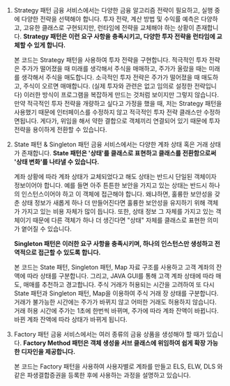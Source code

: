 1. Strategy 패턴
    금융 서비스에서는 다양한 금융 알고리즘 전략이 필요하고, 실행 중에 다양한 전략을 선택해야 합니다. 투자 전략, 계산 방법 및 수익률 예측은 다양하고, 고유한 클래스로 구현되지만, 런타임에 전략을 교체해야 하는 상황이 존재합니다.
    **Strategy 패턴은 이런 요구 사항을 충족시키고, 다양한 투자 전략을 런타임에 교체할 수 있게 합니다.** 

    본 코드는 Strategy 패턴을 사용하여 투자 전략을 구현합니다.
    적극적인 투자 전략은 주가가 떨어졌을 때 미래를 생각해서 주식을 매매하고, 주가가 올랐을 때는 미래를 생각해서 주식을 매도합니다. 소극적인 투자 전략은 주가가 떨어졌을 때 매도하고, 주식이 오르면 매매합니다. (실제 투자와 관련은 없고 임의로 설정한 전략입니다)
    이러한 방식이 프로그램을 복잡하게 만드는 것처럼 보이지만 그렇지 않습니다. 만약 적극적인 투자 전략을 개량하고 싶다고 가정을 했을 때, 저는 Strategy 패턴을 사용했기 때문에 인터페이스를 수정하지 않고 적극적인 투자 전략 클래스만 수정하면됩니다.
    게다가, 위임을 해서 약한 결합으로 객체끼리 연결되어 있기 때문에 투자 전략을 용이하게 전환할 수 있습니다. 

2. State 패턴 & Singleton 패턴
   금융 서비스에서는 다양한 계좌 상태 혹은 거래 상태가 존재합니다.
   **State 패턴은 '상태'를 클래스로 표현하고 클래스를 전환함으로써 '상태 변화'를 나타낼 수 있습니다.**

   계좌 상황에 따라 계좌 상태가 교체되었다고 해도 상태는 반드시 단일된 객체이자 정보이어야 합니다. 예를 들면 아주 튼튼한 보안을 가지고 있는 상태는 반드시 하나의 인스턴스이어야 하고 이 객체에 접근해야 합니다.
   왜냐하면, 훌륭한 보안성을 갖춘 상태 정보가 새롭게 하나 더 만들어진다면 훌륭한 보안성을 유지하기 위해 객체가 가지고 있는 비용 자체가 많이 듭니다.
   또한, 상태 정보 그 자체를 가지고 있는 객체이기 때문에 다른 객체가 하나 더 생긴다면 "상태" 자체를 클래스로 표현한 의미가 옅어질 수 있습니다.

   **Singleton 패턴은 이러한 요구 사항을 충족시키며, 하나의 인스턴스만 생성하고 전역적으로 접근할 수 있도록 합니다.**

   본 코드는 State 패턴, Singleton 패턴, Map 자료 구조를 사용하고 고객 계좌의 잔액에 따라 상태를 구분합니다. 그리고, JAVA GUI를 통해 고객 계좌 상태에 따라 매도, 매매를 추천하고 경고합니다.
   주식 거래가 허용되는 시간을 고려하여 또 다시 State 패턴과 Singleton 패턴, Map을 이용하여 주식 거래 장 상태를 구분합니다. 거래가 불가능한 시간에는 주가가 바뀌지 않고 어떠한 거래도 허용하지 않습니다.
   거래 허용 시간에 주가는 1초에 한번씩 바뀌며, 주가에 따라 계좌 잔액이 바뀝니다. 바뀐 계좌 잔액에 따라 상태가 바뀌게 됩니다.

3. Factory 패턴
    금융 서비스에서는 여러 종류의 금융 상품을 생성해야 할 때가 있습니다.
    **Factory Method 패턴은 객체 생성을 서브 클래스에 위임하여 쉽게 확장 가능한 디자인을 제공합니다.**
    
    본 코드는 Factory 패턴을 사용하여 사용자별로 계좌를 만들고 ELS, ELW, DLS 와 같은 파생결합증권을 등록한 후에 사용하는 과정을 설명하고 있습니다.
